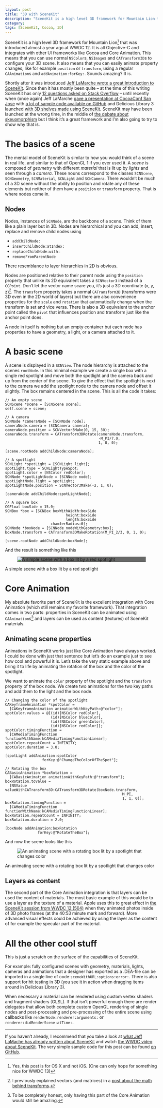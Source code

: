 ```yaml
---
layout: post
title: "3D with SceneKit"
description: "SceneKit is a high level 3D framework for Mountain Lion that was introduced almost a year ago at WWDC 12. It is all Objective-C and integrates with other UI frameworks like Cocoa and Core Animation. This means that you can use normal NSColors, NSImages and CATransform3Ds to configure your 3D scene. It also means that you can easily animate property changes, like for example position or transform, using a regular CAAnimations and addAnimation:forKey:. Sounds amazing? It is."
category: 
tags: [SceneKit, Cocoa, 3D]
---
```


<style>{% include 3d-with-scenekit.css %}</style>

SceneKit is a high level 3D framework for Mountain Lion[^macOnly] that was introduced almost a year ago at WWDC 12. It is all Objective-C and integrates with other UI frameworks like Cocoa and Core Animation. This means that you can use normal `NSColor`s, `NSImage`s and `CATransform3D`s to configure your 3D scene. It also means that you can easily animate property changes, like for example `position` or `transform`, using a regular `CAAnimation`s and `addAnimation:forKey:`. Sounds amazing? It is.

Shortly after it was introduced [Jeff LaMarche wrote a great Introduction to SceneKit][LaMarchePost]. Since then it has mostly been quite – at the time of this writing SceneKit has only [12 questions asked on Stack Overflow][SO-scenekit]  – until recently when (once again) Jeff LaMarche [gave a presentation at CocoaConf San Jose][LaMarchePresentation] with [a lot of sample code available on GitHub][LaMarcheCode] and Delicious Library 3 launched [with 3D shelves made using SceneKit][deliciousLibrary3]. SceneKit may have been launched at the wrong time, in the middle of [the debate about skeuomorphism][skeuomorphism] but I think it’s a great framework and I’m also going to try to show why that is. 

# The basics of a scene

The mental model of SceneKit is similar to how you would think of a scene in real life, and similar to that of OpenGL 1 if you ever used it. A *scene* is composed of *geometry* with different *material* that is lit up by *lights* and seen through a *camera*. These nouns correspond to the classes `SCNScene`,  `SCNGeometry`, `SCNMaterial`, `SCNLight` and `SCNCamera`. There wouldn’t be much of a 3D scene without the ability to position and rotate any of these elements but neither of them have a `position` or `transform` property. That is where nodes come in.

## Nodes

Nodes, instances of `SCNNode`, are the backbone of a scene. Think of them like a plain layer but in 3D. Nodes are hierarchical and you can add, insert, replace and remove child nodes using 

 * `addChildNode:`
 * `insertChildNode:atIndex:` 
 * `replaceChildNode:with:`
 * `removeFromParentNode`

There resemblance to layer hierarchies in 2D is obvious. 

Nodes are positioned relative to their parent node using the `position` property that unlike its 2D equivalent takes a `SCNVector3` instead of a `CGPoint`. Don’t let the vector name scare you, it’s just a 3D coordinate <span class="math">(x, y, z)</span>[^vectors]. The `transform` property takes a normal `CATransform3D` (transforms were 3D even in the 2D world of layers) but there are also convenience properties for the `scale` and `rotation` that automatically change when the transform is set and vice versa. There is also a 3D equivalent to the anchor point called the `pivot` that influences position and transform just like the anchor point does.

A node in itself is nothing but an empty container but each node has properties to have a geometry, a light, or a camera attached to it.

# A basic scene

A scene is displayed in a `SCNView`. The node hierarchy is attached to the scenes `rootNode`. In this minimal example we create a single box with a single red spotlight and move both the spotlight and the camera back and up from the center of the scene. To give the effect that the spotlight is next to the camera we add the spotlight node to the camera node and offset it slightly. The box remains centered in the scene. This is all the code it takes:

    // An empty scene
    SCNScene *scene = [SCNScene scene];
    self.scene = scene;
    
	// A camera
	SCNNode *cameraNode = [SCNNode node];
	cameraNode.camera = [SCNCamera camera];
	cameraNode.position = SCNVector3Make(0, 15, 30);
    cameraNode.transform = CATransform3DRotate(cameraNode.transform,
                                               -M_PI/7.0,
                                               1, 0, 0);
    
    [scene.rootNode addChildNode:cameraNode];
	
    // A spotlight
    SCNLight *spotLight = [SCNLight light];
    spotLight.type = SCNLightTypeSpot;
    spotLight.color = [NSColor redColor];
	SCNNode *spotLightNode = [SCNNode node];
	spotLightNode.light = spotLight;
    spotLightNode.position = SCNVector3Make(-2, 1, 0);
    
    [cameraNode addChildNode:spotLightNode];
    
    // A square box
    CGFloat boxSide = 15.0;
    SCNBox *box = [SCNBox boxWithWidth:boxSide
                                height:boxSide
                                length:boxSide
                         chamferRadius:0];
    SCNNode *boxNode = [SCNNode nodeWithGeometry:box];
    boxNode.transform = CATransform3DMakeRotation(M_PI_2/3, 0, 1, 0);
    
    [scene.rootNode addChildNode:boxNode];
    
And the result is something like this 

<figure><div class="box-background" style="background: #676867;"><img src="/images/simple-box.png" alt="A simple scene with a box lit by a red spotlight"></div>
</figure>
<figcaption>A simple scene with a box lit by a red spotlight</figcaption>

# Core Animation

My absolute favorite part of SceneKit is the excellent integration with Core Animation (which still remains my favorite framework). That integration comes in two parts: properties in SceneKit can be animated using `CAAnimation`s[^propertyAnimations] and layers can be used as content (textures) of SceneKit materials. 

## Animating scene properties

Animations in SceneKit works just like Core Animation have always worked. I could be done with just that sentence but let’s do an example just to see how cool and powerful it is. Let’s take the very static example above and bring it to life by animating the rotation of the box and the color of the spotlight. 

We want to animate the `color` property of the spotlight and the `transform` property of the box node. We create two animations for the two key paths and add them to the light and the box node. 

    // Changing the color of the spotlight
    CAKeyframeAnimation *spotColor = 
      [CAKeyframeAnimation animationWithKeyPath:@"color"];
    spotColor.values = @[(id)[NSColor redColor],
                         (id)[NSColor blueColor],
                         (id)[NSColor greenColor],
                         (id)[NSColor redColor]];
    spotColor.timingFunction =
      [CAMediaTimingFunction functionWithName:kCAMediaTimingFunctionLinear];
    spotColor.repeatCount = INFINITY;
    spotColor.duration = 3.0;
    
    [spotLight addAnimation:spotColor
                     forKey:@"ChangeTheColorOfTheSpot"];
    
    // Rotating the box
    CABasicAnimation *boxRotation =
      [CABasicAnimation animationWithKeyPath:@"transform"];
    boxRotation.toValue =
      [NSValue valueWithCATransform3D:CATransform3DRotate(boxNode.transform,
                                                          M_PI,
                                                          1, 1, 0)];
    boxRotation.timingFunction =
      [CAMediaTimingFunction functionWithName:kCAMediaTimingFunctionLinear];
    boxRotation.repeatCount = INFINITY;
    boxRotation.duration = 2.0;
    
    [boxNode addAnimation:boxRotation
                   forKey:@"RotateTheBox"];

And now the scene looks like this

<figure><div class="box-background"><img src="/images/rotating-box.gif" alt="An animating scene with a rotating box lit by a spotlight that changes color"></div>
</figure>
<figcaption>An animating scene with a rotating box lit by a spotlight that changes color</figcaption>

## Layers as content

The second part of the Core Animation integration is that layers can be used the content of materials. The most basic example of this would be to use a layer as the texture of a material. Apple uses this to great effect in [the SceneKit session from WWDC 12 (504)][sceneKitSession] when they animated photos inside of 3D photo frames (at the 40:53 minute mark and forward). More advanced visual effects could be achieved by using the layer as the content of for example the specular part of the material. 

# All the other cool stuff

This is just a scratch on the surface of the capabilities of SceneKit. 

For example: fully configured scenes with geometry, materials, lights, cameras and animations that a designer has exported as a .DEA-file can be imported in a single line of code `sceneWithURL:options:error:`. There is also support for hit testing in 3D (you see it in action when dragging items around in Delicious Library 3).

When necessary a material can be rendered using custom vertex shaders and fragment shaders (GLSL). If that isn’t powerful enough there are render delegates that allow both complete custom OpenGL rendering of single nodes and post-processing and pre-processing of the entire scene using callbacks like `renderNode:renderer:arguments:` or `renderer:didRenderScene:atTime:`. 

---------

If you haven’t already, I recommend that you take a look at [what Jeff LaMache has already written about SceneKit][LaMarchePost] and watch [the WWDC video about SceneKit][sceneKitSession]. The very simple sample code for this post can be found [on GitHub][myCode].


[^macOnly]: Yes, this post is for OS X and not iOS. (One can only hope for something nice for WWDC 13)

[^vectors]: I previously explained vectors (and matrices) in a [post about the math behind transforms][RonnqvistMathTransforms].

[^propertyAnimations]: To be completely honest, only having this part of the Core Animation would still be amazing.



[LaMarchePost]: http://iphonedevelopment.blogspot.se/2012/08/an-introduction-to-scenekit.html (An Introduction to SceneKit by Jeff LaMarche)

[LaMarcheCode]: https://github.com/jlamarche/SceneKitFun (SceneKit example code by Jeff LaMarche)

[LaMarchePresentation]: http://iphonedevelopment.blogspot.se/2013/04/scenekitfun-project-and-presentation.html (Jeff LaMarche’s blog post about his CocoaConf San Jose presentation on SceneKit)

[RonnqvistMathTransforms]: http://ronnqvi.st/the-math-behind-transforms (The Math Behind Transforms by David Rönnqvist)

[SO-scenekit]: http://stackoverflow.com/questions/tagged/scenekit (SceneKit questions on Stack Overflow)

[deliciousLibrary3]: http://www.delicious-monster.com/nerd-stuff/ (Delicious Library 3 - Nerdy Stuff)

[skeuomorphism]: http://sachagreif.com/flat-pixels/ (Flat Pixels by Sacha Greif)

[sceneKitSession]: http://adcdownload.apple.com//wwdc_2012/wwdc_2012_session_pdfs/session_504__introducing_scene_kit.pdf (WWDC12 Session 504: Introducing SceneKit)

[myCode]: https://github.com/d-ronnqvist/blogpost-samplecode-SimpleScene (The sample code for this blog post on GitHub)
